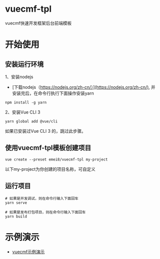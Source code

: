 # vuecmf-tpl
vuecmf快速开发框架后台前端模板

# 开始使用
## 安装运行环境
1、安装nodejs

- [下载nodejs（https://nodejs.org/zh-cn/）](https://nodejs.org/zh-cn/), 并安装完后，在命令行执行下面操作安装yarn
```
npm install -g yarn
```

2、安装Vue CLI 3
```
yarn global add @vue/cli
```
如果已安装过Vue CLI 3 的，跳过此步骤。

## 使用vuecmf-tpl模板创建项目
```
vue create --preset emei8/vuecmf-tpl my-project
```
以下my-project为你创建的项目名称，可自定义

## 运行项目
```
# 如果是开发调试，则在命令行输入下面回车
yarn serve

# 如果是发布打包项目，则在命令行输入下面回车
yarn build

```

# 示例演示
- [vuecmf示例演示](http://www.vuecmf.com/)
